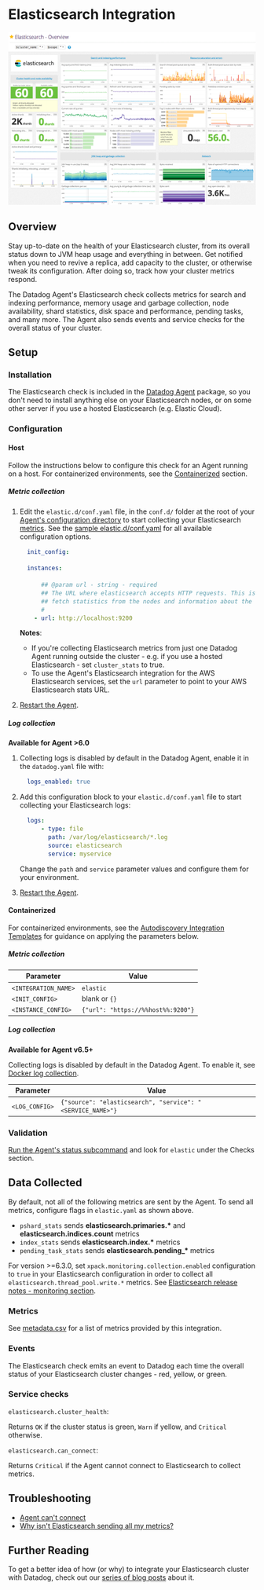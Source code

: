# Elasticsearch Integration

![Elasitc search dashboard][1]

## Overview

Stay up-to-date on the health of your Elasticsearch cluster, from its overall status down to JVM heap usage and everything in between. Get notified when you need to revive a replica, add capacity to the cluster, or otherwise tweak its configuration. After doing so, track how your cluster metrics respond.

The Datadog Agent's Elasticsearch check collects metrics for search and indexing performance, memory usage and garbage collection, node availability, shard statistics, disk space and performance, pending tasks, and many more. The Agent also sends events and service checks for the overall status of your cluster.

## Setup
### Installation

The Elasticsearch check is included in the [Datadog Agent][2] package, so you don't need to install anything else on your Elasticsearch nodes, or on some other server if you use a hosted Elasticsearch (e.g. Elastic Cloud).

### Configuration

#### Host

Follow the instructions below to configure this check for an Agent running on a host. For containerized environments, see the [Containerized](#containerized) section.

##### Metric collection

1. Edit the `elastic.d/conf.yaml` file, in the `conf.d/` folder at the root of your [Agent's configuration directory][3] to start collecting your Elasticsearch [metrics](#metrics). See the [sample elastic.d/conf.yaml][4] for all available configuration options.

    ```yaml
      init_config:

      instances:

          ## @param url - string - required
          ## The URL where elasticsearch accepts HTTP requests. This is used to
          ## fetch statistics from the nodes and information about the cluster health.
          #
        - url: http://localhost:9200
    ```

    **Notes**:

    * If you're collecting Elasticsearch metrics from just one Datadog Agent running outside the cluster - e.g. if you use a hosted Elasticsearch - set `cluster_stats` to true.
    * To use the Agent's Elasticsearch integration for the AWS Elasticsearch services, set the `url` parameter to point to your AWS Elasticsearch stats URL.

2. [Restart the Agent][5].

##### Log collection

**Available for Agent >6.0**

1. Collecting logs is disabled by default in the Datadog Agent, enable it in the `datadog.yaml` file with:

    ```yaml
      logs_enabled: true
    ```

2. Add this configuration block to your `elastic.d/conf.yaml` file to start collecting your Elasticsearch logs:

    ```yaml
      logs:
          - type: file
            path: /var/log/elasticsearch/*.log
            source: elasticsearch
            service: myservice
    ```

    Change the `path` and `service` parameter values and configure them for your environment.

3. [Restart the Agent][5].

#### Containerized

For containerized environments, see the [Autodiscovery Integration Templates][6] for guidance on applying the parameters below.

##### Metric collection

| Parameter            | Value                              |
|----------------------|------------------------------------|
| `<INTEGRATION_NAME>` | `elastic`                          |
| `<INIT_CONFIG>`      | blank or `{}`                      |
| `<INSTANCE_CONFIG>`  | `{"url": "https://%%host%%:9200"}` |

##### Log collection

**Available for Agent v6.5+**

Collecting logs is disabled by default in the Datadog Agent. To enable it, see [Docker log collection][7].

| Parameter      | Value                                                      |
|----------------|------------------------------------------------------------|
| `<LOG_CONFIG>` | `{"source": "elasticsearch", "service": "<SERVICE_NAME>"}` |

### Validation

[Run the Agent's status subcommand][8] and look for `elastic` under the Checks section.

## Data Collected

By default, not all of the following metrics are sent by the Agent. To send all metrics, configure flags in `elastic.yaml` as shown above.

* `pshard_stats` sends **elasticsearch.primaries.\*** and **elasticsearch.indices.count** metrics
* `index_stats` sends **elasticsearch.index.\*** metrics
* `pending_task_stats` sends **elasticsearch.pending_\*** metrics

For version >=6.3.0, set `xpack.monitoring.collection.enabled` configuration to `true` in your Elasticsearch configuration in order to collect all `elasticsearch.thread_pool.write.*` metrics. See [Elasticsearch release notes - monitoring section][9].

### Metrics

See [metadata.csv][10] for a list of metrics provided by this integration.

### Events

The Elasticsearch check emits an event to Datadog each time the overall status of your Elasticsearch cluster changes - red, yellow, or green.

### Service checks

`elasticsearch.cluster_health`:

Returns `OK` if the cluster status is green, `Warn` if yellow, and `Critical` otherwise.

`elasticsearch.can_connect`:

Returns `Critical` if the Agent cannot connect to Elasticsearch to collect metrics.

## Troubleshooting

* [Agent can't connect][11]
* [Why isn't Elasticsearch sending all my metrics?][12]

## Further Reading
To get a better idea of how (or why) to integrate your Elasticsearch cluster with Datadog, check out our [series of blog posts][13] about it.


[1]: https://raw.githubusercontent.com/DataDog/integrations-core/master/elastic/images/elasticsearch-dash.png
[2]: https://app.datadoghq.com/account/settings#agent
[3]: https://docs.datadoghq.com/agent/guide/agent-configuration-files/#agent-configuration-directory
[4]: https://github.com/DataDog/integrations-core/blob/master/elastic/datadog_checks/elastic/data/conf.yaml.example
[5]: https://docs.datadoghq.com/agent/guide/agent-commands/#start-stop-and-restart-the-agent
[6]: https://docs.datadoghq.com/agent/autodiscovery/integrations
[7]: https://docs.datadoghq.com/agent/docker/log/
[8]: https://docs.datadoghq.com/agent/guide/agent-commands/#agent-status-and-information
[9]: https://www.elastic.co/guide/en/elasticsearch/reference/6.3/release-notes-6.3.0.html
[10]: https://github.com/DataDog/integrations-core/blob/master/elastic/metadata.csv
[11]: https://docs.datadoghq.com/integrations/faq/elastic-agent-can-t-connect
[12]: https://docs.datadoghq.com/integrations/faq/why-isn-t-elasticsearch-sending-all-my-metrics
[13]: https://www.datadoghq.com/blog/monitor-elasticsearch-performance-metrics
